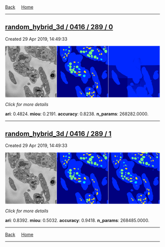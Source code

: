 
[Back](..)&nbsp;&nbsp;&nbsp;&nbsp;&nbsp;[Home](https://leapmanlab.github.io/snapshots)

---

<div class="summary"><a href="0"><h2>random_hybrid_3d / 0416 / 289 / 0</h2></a><p>Created 29 Apr 2019, 14:49:33
</p><a href="0"><img src="0/media/summary.png" align="center"></a><p>
<i>Click for more details</i>
</p></div>

**ari**: 0.4824. **miou**: 0.2191. **accuracy**: 0.8238. **n_params**: 268282.0000. 

---

<div class="summary"><a href="1"><h2>random_hybrid_3d / 0416 / 289 / 1</h2></a><p>Created 29 Apr 2019, 14:49:33
</p><a href="1"><img src="1/media/summary.png" align="center"></a><p>
<i>Click for more details</i>
</p></div>

**ari**: 0.8392. **miou**: 0.5032. **accuracy**: 0.9418. **n_params**: 268485.0000. 

---

[Back](..)&nbsp;&nbsp;&nbsp;&nbsp;&nbsp;[Home](https://leapmanlab.github.io/snapshots)

---